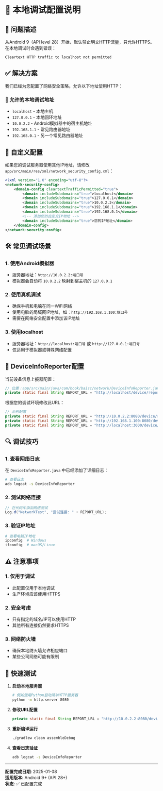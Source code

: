 # 📡 本地调试配置说明

## 🚫 问题描述

从Android 9（API level 28）开始，默认禁止明文HTTP流量，只允许HTTPS。在本地调试时会遇到错误：
```
Cleartext HTTP traffic to localhost not permitted
```

## ✅ 解决方案

我们已经为您配置了网络安全策略，允许以下地址使用HTTP：

### 📍 允许的本地调试地址
- `localhost` - 本地主机
- `127.0.0.1` - 本地回环地址
- `10.0.2.2` - Android模拟器中的宿主机地址
- `192.168.1.1` - 常见路由器地址
- `192.168.0.1` - 另一个常见路由器地址

## 🔧 自定义配置

如果您的调试服务器使用其他IP地址，请修改 `app/src/main/res/xml/network_security_config.xml`：

```xml
<?xml version="1.0" encoding="utf-8"?>
<network-security-config>
    <domain-config cleartextTrafficPermitted="true">
        <domain includeSubdomains="true">localhost</domain>
        <domain includeSubdomains="true">127.0.0.1</domain>
        <domain includeSubdomains="true">10.0.2.2</domain>
        <domain includeSubdomains="true">192.168.1.1</domain>
        <domain includeSubdomains="true">192.168.0.1</domain>
        <!-- 添加您的自定义IP地址 -->
        <domain includeSubdomains="true">您的IP地址</domain>
    </domain-config>
</network-security-config>
```

## 🛠️ 常见调试场景

### 1. 使用Android模拟器
- 服务器地址：`http://10.0.2.2:端口号`
- 模拟器会自动将 `10.0.2.2` 映射到宿主机的 `127.0.0.1`

### 2. 使用真机调试
- 确保手机和电脑在同一WiFi网络
- 使用电脑的局域网IP地址，如：`http://192.168.1.100:端口号`
- 需要在网络安全配置中添加该IP地址

### 3. 使用localhost
- 服务器地址：`http://localhost:端口号` 或 `http://127.0.0.1:端口号`
- 仅适用于模拟器或特殊网络配置

## 📝 DeviceInfoReporter配置

当前设备信息上报器配置：
```java
// 位置：app/src/main/java/com/book/baisc/network/DeviceInfoReporter.java
private static final String REPORT_URL = "http://localhost/device/report";
```

根据您的调试环境修改此URL：
```java
// 示例配置
private static final String REPORT_URL = "http://10.0.2.2:8080/device/report"; // 模拟器
private static final String REPORT_URL = "http://192.168.1.100:8080/device/report"; // 真机
private static final String REPORT_URL = "http://localhost:3000/device/report"; // 本地服务
```

## 🔍 调试技巧

### 1. 查看网络日志
在 `DeviceInfoReporter.java` 中已经添加了详细日志：
```bash
# 查看日志
adb logcat -s DeviceInfoReporter
```

### 2. 测试网络连接
```java
// 在代码中添加网络测试
Log.d("NetworkTest", "尝试连接: " + REPORT_URL);
```

### 3. 验证IP地址
```bash
# 查看电脑IP地址
ipconfig  # Windows
ifconfig  # macOS/Linux
```

## ⚠️ 注意事项

### 1. 仅用于调试
- 此配置仅用于本地调试
- 生产环境应该使用HTTPS

### 2. 安全考虑
- 只有指定的域名/IP可以使用HTTP
- 其他所有连接仍然要求HTTPS

### 3. 网络防火墙
- 确保本地防火墙允许相应端口
- 某些公司网络可能有限制

## 🚀 快速测试

1. **启动本地服务器**
   ```bash
   # 例如使用Python启动简单HTTP服务器
   python -m http.server 8080
   ```

2. **修改URL配置**
   ```java
   private static final String REPORT_URL = "http://10.0.2.2:8080/device/report";
   ```

3. **重新编译运行**
   ```bash
   ./gradlew clean assembleDebug
   ```

4. **查看日志验证**
   ```bash
   adb logcat -s DeviceInfoReporter
   ```

---

**配置完成日期**: 2025-01-08  
**适用版本**: Android 9+ (API 28+)  
**状态**: ✅ 已配置完成 